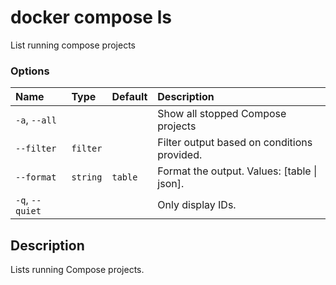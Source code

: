 # docker compose ls

<!---MARKER_GEN_START-->
List running compose projects

### Options

| Name            | Type     | Default | Description                                 |
|:----------------|:---------|:--------|:--------------------------------------------|
| `-a`, `--all`   |          |         | Show all stopped Compose projects           |
| `--filter`      | `filter` |         | Filter output based on conditions provided. |
| `--format`      | `string` | `table` | Format the output. Values: [table \| json]. |
| `-q`, `--quiet` |          |         | Only display IDs.                           |


<!---MARKER_GEN_END-->

## Description

Lists running Compose projects.